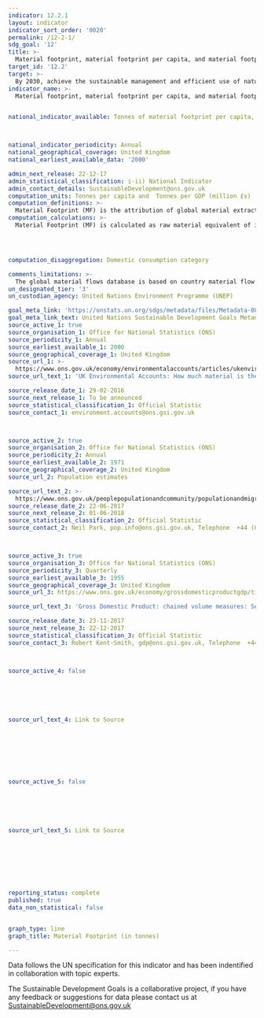 ```yaml
---
indicator: 12.2.1
layout: indicator
indicator_sort_order: '0020'
permalink: /12-2-1/
sdg_goal: '12'
title: >-
  Material footprint, material footprint per capita, and material footprint per GDP
target_id: '12.2'
target: >-
  By 2030, achieve the sustainable management and efficient use of natural resources
indicator_name: >-
  Material footprint, material footprint per capita, and material footprint per GDP


national_indicator_available: Tonnes of material footprint per capita, and per GDP in million GBP (£)



national_indicator_periodicity: Annual
national_geographical_coverage: United Kingdom
national_earliest_available_data: '2000'

admin_next_release: 22-12-17
admin_statistical_classification: i-ii) National Indicator
admin_contact_details: SustainableDevelopment@ons.gov.uk
computation_units: Tonnes per capita and  Tonnes per GDP (million £s) 
computation_definitions: >-
  Material Footprint (MF) is the attribution of global material extraction to domestic final demand of a country . The total material footprint is the sum of the material footprint for biomass, fossil fuels, metal ores and non-metal ores. MF consumption reports the amount of primary materials required to serve final demand of a country and can be interpreted as an indicator for the material standard of living/level of capitalization of an economy. Per-capita MF describes the average material use for final demand. Domestic Material Consumption (DMC) and MF need to be looked at in combination as they cover the two aspects of the economy, production and consumption (See indicators 8.4.2 and 12.2.2). The DMC reports the actual amount of material in an economy, MF the virtual amount required across the whole supply chain to service final demand. A country can, for instance have a very high DMC because it has a large primary production sector for export or a very low DMC because it has outsourced most of the material intensive industrial process to other countries. The material footprint corrects for both phenomena.
computation_calculations: >-
  Material Footprint (MF) is calculated as raw material equivalent of imports (RMEIM) plus domestic extraction (DE) minus raw material equivalents of exports (RMEEX). For the attribution of the primary material needs of final demand a global, multi-regional input-output (MRIO) framework is employed. The attribution method based on I-O analytical tools is described in detail in Wiedmann et al. 2015. It is based on the EORA MRIO framework developed by the University of Sydney, Australia (Lenzen et al. 2013) which is an internationally well-established and the most detailed and reliable MRIO framework available to date.




computation_disaggregation: Domestic consumption category

comments_limitations: >-
  The global material flows database is based on country material flow accounts from the European Union and Japan and estimated data for the rest of the world. 
un_designated_tier: '3'
un_custodian_agency: United Nations Environment Programme (UNEP)

goal_meta_link: 'https://unstats.un.org/sdgs/metadata/files/Metadata-08-04-01.pdf '
goal_meta_link_text: United Nations Sustainable Development Goals Metadata (PDF 4.0 MB)
source_active_1: true
source_organisation_1: Office for National Statistics (ONS)
source_periodicity_1: Annual
source_earliest_available_1: 2000
source_geographical_coverage_1: United Kingdom
source_url_1: >-
  https://www.ons.gov.uk/economy/environmentalaccounts/articles/ukenvironmentalaccountshowmuchmaterialistheukconsuming/ukenvironmentalaccountshowmuchmaterialistheukconsuming
source_url_text_1: 'UK Environmental Accounts: How much material is the UK consuming?'

source_release_date_1: 29-02-2016
source_next_release_1: To be announced
source_statistical_classification_1: Official Statistic 
source_contact_1: environment.accounts@ons.gsi.gov.uk



source_active_2: true
source_organisation_2: Office for National Statistics (ONS)
source_periodicity_2: Annual
source_earliest_available_2: 1971
source_geographical_coverage_2: United Kingdom
source_url_2: Population estimates

source_url_text_2: >-
  https://www.ons.gov.uk/peoplepopulationandcommunity/populationandmigration/populationestimates
source_release_date_2: 22-06-2017
source_next_release_2: 01-06-2018
source_statistical_classification_2: Official Statistic 
source_contact_2: Neil Park, pop.info@ons.gsi.gov.uk, Telephone  +44 (0)1329 444661



source_active_3: true
source_organisation_3: Office for National Statistics (ONS)
source_periodicity_3: Quarterly
source_earliest_available_3: 1955
source_geographical_coverage_3: United Kingdom
source_url_3: https://www.ons.gov.uk/economy/grossdomesticproductgdp/timeseries/abmi/pn2

source_url_text_3: 'Gross Domestic Product: chained volume measures: Seasonally adjusted £m'

source_release_date_3: 23-11-2017
source_next_release_3: 22-12-2017
source_statistical_classification_3: Official Statistic 
source_contact_3: Robert Kent-Smith, gdp@ons.gsi.gov.uk, Telephone  +44(0)1633 651618



source_active_4: false






source_url_text_4: Link to Source








source_active_5: false






source_url_text_5: Link to Source








reporting_status: complete
published: true
data_non_statistical: false


graph_type: line
graph_title: Material Footprint (in tonnes)

---
```

Data follows the UN specification for this indicator and has been indentified in collaboration with topic experts.
  
The Sustainable Development Goals is a collaborative project, if you have any feedback or suggestions for data please contact us at <SustainableDevelopment@ons.gov.uk>


